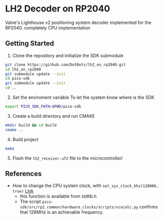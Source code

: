 # LH2 Decoder on RP2040
Valve's Lighthouse v2 positioning system decoder implemented for the RP2040.
completely CPU implementation

## Getting Started

1. Clone the repository and initialize the SDK submodule
```bash
git clone https://github.com/DotBots/lh2_on_rp2040.git
cd lh2_on_rp2040
git submodule update --init
cd pico-sdk
git submodule update --init
cd ..
```

2. Set the enviroment variable
To let the system know where is the SDK
```bash
export PICO_SDK_PATH=$PWD/pico-sdk
```

3. Create a build directory and run CMAKE
```bash
mkdir build && cd build
cmake ..
```

4. Build project
```bash
make
```

5. Flash the `lh2_receiver.uf2` file to the microcontroller/


## References

- How to change the CPU system clock, with `set_sys_clock_khz(128000, true)` [Link](https://forums.raspberrypi.com/viewtopic.php?t=301902)
  - this function is available from stdlib.h
  - The script `pico-sdk/src/rp2_common/hardware_clocks/scripts/vcocalc.py` confirms that 128MHz is an achievable frequency.